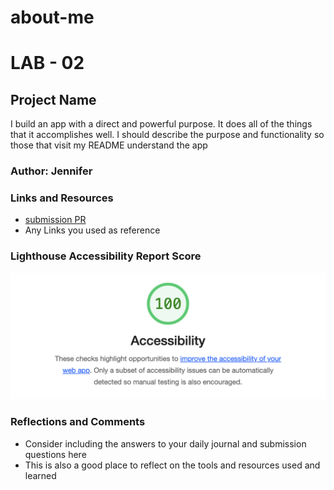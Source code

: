 # about-me


# LAB - 02

## Project Name

I build an app with a direct and powerful purpose. It does all of the things that it accomplishes well. I should describe the purpose and functionality so those that visit my README understand the app

### Author: Jennifer

### Links and Resources

* [submission PR](http://xyz.com)
* Any Links you used as reference

### Lighthouse Accessibility Report Score

![accessibility image](img/access-image.png)


### Reflections and Comments

* Consider including the answers to your daily journal and submission questions here
* This is also a good place to reflect on the tools and resources used and learned
